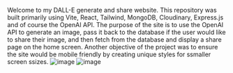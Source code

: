 Welcome to my DALL-E generate and share website. This repository was built primarily using Vite, React, Tailwind, MongoDB, Cloudinary, Express.js and of course the OpenAI API. The purpose of the site is to use the OpenAI API
to generate an image, pass it back to the database if the user would like to share their image, and then fetch from the database and display a share page on the home screen. Another objective of the project was to ensure the site would be mobile friendly by creating unique styles for ssmaller screen ssizes.
![image](https://github.com/user-attachments/assets/e90682b1-3bd6-4e41-8ff3-50f3c112b726)
![image](https://github.com/user-attachments/assets/50c844f9-1cdc-495c-bf38-8c33a1effeba)
